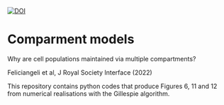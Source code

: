 [![DOI](https://zenodo.org/badge/548825823.svg)](https://zenodo.org/badge/latestdoi/548825823)
# Comparment models
Why are cell populations maintained via multiple compartments?

Feliciangeli et al, J Royal Society Interface (2022)

This repository contains python codes that produce Figures
6, 11 and 12 from numerical realisations with the Gillespie algorithm.

